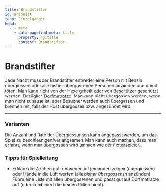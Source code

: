 ```yaml
---
title: Brandstifter
id: arsonist
team: Einzelgänger
head:
  - - meta
    - data-pagefind-meta: title
      property: og:title
      content: Brandstifter
---
```


# Brandstifter <TeamBadge team="Einzelgänger" />

Jede Nacht muss der Brandstifter entweder eine Person mit Benzin übergiessen oder alle bisher übergossenen Personen anzünden und damit töten. Man kann nicht von der [Hexe](/rollen/hexe) geheilt oder von [Beschützer](/rollen/beschutzer) geschützt werden. Bezüglich [Dorfmatratze](/rollen/dorfmatratze): Man kann nicht übergossen werden, wenn man nicht zuhause ist, aber Besucher werden auch übergossen und brennen mit, falls der Host übergossen bzw. angezündet wird.

---

### Varianten

Die Anzahl und Rate der Übergiessungen kann angepasst werden, um das Spiel zu beschleunigen/verlangsamen. Man kann auch machen, dass man erfährt, wenn man übergossen wird (ähnlich wie der Flötenspieler).

### Tipps für Spielleitung

- Erkläre die Zeichen gut: entweder auf jemanden zeigen (übergiessen) oder Hände in die Luft werfen (alle _bisher übergossenen_ anzünden). Führe eine Liste mit allen übergossenen und passt gut auf Dorfmatratze auf (oder kombiniert die beiden Rollen nicht).
